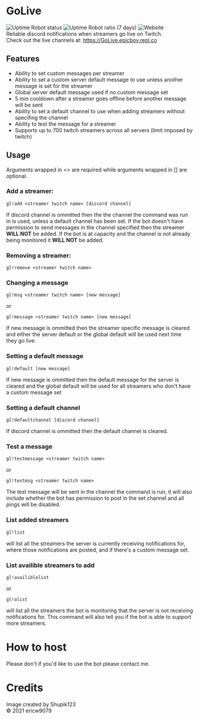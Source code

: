 # GoLive
![Uptime Robot status](https://img.shields.io/uptimerobot/status/m787508336-8d648545636207f0f17a2496) ![Uptime Robot ratio (7 days)](https://img.shields.io/uptimerobot/ratio/7/m787508336-8d648545636207f0f17a2496) ![Website](https://img.shields.io/website?down_message=offline&style=plastic&up_message=online&url=https%3A%2F%2FGoLive.epicboy.repl.co)  
Reliable discord notifications when streamers go live on Twitch.  
Check out the live channels at: https://GoLive.epicboy.repl.co
## Features
* Ability to set custom messages per streamer
* Ability to set a custom server default message to use unless another message is set for the streamer
* Global server default message used if no custom message set
* 5 min cooldown after a streamer goes offline before another message will be sent
* Ability to set a default channel to use when adding streamers without specifing the channel
* Ability to test the message for a streamer
* Supports up to 700 twitch streamers across all servers (limit imposed by twitch)

## Usage
Arguments wrapped in <> are required while arguments wrapped in [] are optional.

### Add a streamer:
```
gl!add <streamer twitch name> [discord channel]
```
If discord channel is ommitted then the the channel the command was run in is used, unless a default channel has been set.
If the bot doesn't have permission to send messages in the channel specified then the streamer **WILL NOT** be added.
If the bot is at capacity and the channel is not already being monitored it **WILL NOT** be added.

### Removing a streamer:
```
gl!remove <streamer twitch name>
```

### Changing a message
```
gl!msg <streamer twitch name> [new message]
```
or
```
gl!message <streamer twitch name> [new message]
```
If new message is ommitted then the streamer specific message is cleared and either the server default or the global default will be used next time they go live.

### Setting a default message
```
gl!default [new message]
```
If new message is ommitted then the default message for the server is cleared and the global default will be used for all streamers who don't have a custom message set

### Setting a default channel
```
gl!defaultchannel [discord channel]
```
If discord channel is ommitted then the default channel is cleared.

### Test a message
```
gl!testmessage <streamer twitch name>
```
or
```
gl!testmsg <streamer twitch name>
```
The test message will be sent in the channel the command is run, it will also include whether the bot has permission to post in the set channel and all pings will be disabled.

### List added streamers
```
gl!list
```
will list all the streamers the server is currently receiving notifications for, where those notifications are posted, and if there's a custom message set.

### List availible streamers to add
```
gl!availiblelist
```
or
```
gl!alist
```
will list all the streamers the bot is monitoring that the server is not receiving notifications for. This command will also tell you if the bot is able to support more streamers.

# How to host
Please don't
if you'd like to use the bot please contact me.

# Credits
Image created by Shupik123  
© 2021 ericw9079
